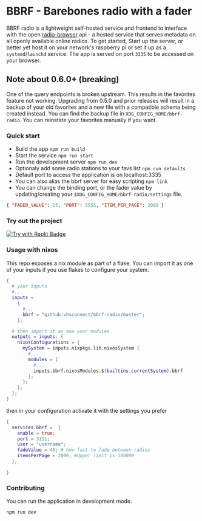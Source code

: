 # BBRF - Barebones radio with a fader

BBRF radio is a lightweight self-hosted service and frontend to interface with the open [radio-browser](https://de1.api.radio-browser.info/) api - a hosted service that serves metadata on all openly available online radios. To get started, Start up the server, or better yet host it on your network's raspberry pi or set it up as a `systemd`/`launchd` service. The app is served on port `3335` to be accessed on your browser.

## Note about 0.6.0+ (breaking)

One of the query endpoints is broken upstream. This results in the favorites feature not working. Upgrading from 0.5.0 and prior releases will result in a backup of your old favorites and a new file with a compatible schema being created instead. You can find the backup file in `XDG_CONFIG_HOME/bbrf-radio`. You can reinstate your favorites manually if you want.

### Quick start

- Build the app `npm run build`
- Start the service `npm run start`
- Run the development server `npm run dev`
- Optionaly add some radio stations to your favs list `npm run defaults`
- Default port to access the application is on localhost:3335
- You can also alias the bbrf server for easy scripting `npm link`
- You can change the binding port, or the fader value by updating/creating your `$XDG_CONFIG_HOME/bbrf-radio/settings` file.

```json
{ "FADER_VALUE": 25, "PORT": 5555, "ITEM_PER_PAGE": 2000 }
```

### Try out the project

[![Try with Replit Badge](https://replit.com/badge?caption=Try%20with%20Replit)](https://replit.com/github/vhsconnect/bbrf-radio)

### Usage with nixos

This repo exposes a nix module as part of a flake. You can import it as one of your inputs if you use flakes to configure your system.

```nix
{
  # your inputs
  #...
  inputs =
    {
      #...
      bbrf = "github:vhsconnect/bbrf-radio/master";
    };

  # then import it as one your modules
  outputs = inputs: {
    nixosConfigurations = {
      mySystem = inputs.nixpkgs.lib.nixosSystem {
        #...
        modules = [
          #...
          inputs.bbrf.nixosModules.${builtins.currentSystem}.bbrf
        ];
      };
    };
  };
}

```

then in your configuration activate it with the settings you prefer

```nix
{
  services.bbrf =  {
    enable = true;
    port = 3111;
    user = "username";
    fadeValue = 40; # how fast to fade between radios
    itemsPerPage = 2000; #Upper limit is 100000
  };

}

```

### Contributing

You can run the application in development mode.

```bash
npm run dev
```
